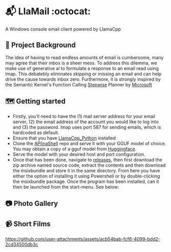 # 📬 LlaMail :octocat:
A Windows console email client powered by LlamaCpp

## 📰 Project Background
The idea of having to read endless amounts of email is cumbersome, many may agree that their inbox is a sheer mess. To address this dilemma, we make use of generative ai to formulate a response to an email read using imap. This debatebly eliminates skipping or missing an email and can help drive the cause towards inbox zero. Furthermore, it is strongly inspired by the Semantic Kernel's Function Calling [Stepwise](https://github.com/microsoft/semantic-kernel/blob/main/python/samples/getting_started/05-using-the-planner.ipynb) Planner by [Microsoft](https://www.microsoft.com)

## 🗺️ Getting started
- Firstly, you'll need to have the (1) mail server address for your email server, (2) the email address of the account you would like to log into and (3) the password. Imap uses port 587 for sending emails, which is hardcoded as default.
- Ensure that you have [LlamaCpp_Python](https://github.com/abetlen/llama-cpp-python) installed
- Clone the [APIinaShell](https://github.com/perpendicularai/APIinaShell) repo and serve it with your GGUF model of choice. You may obtain a copy of a gguf model from [Huggingface](https://huggingface.co/models?sort=trending&search=gguf).
- Serve the model with your desired host and port configuration.
- Once that has been done, navigate to [releases](https://github.com/perpendicularai/LlaMail/releases), then first download the zip archive named source code, extract the contents and then download the msixbundle and store it in the same directory. From here you have either the option of installing it using Powershell or by double-clicking the msixbundle package. Once the program has been installed, can it then be launched from the start-menu. See below:

## 📷 Photo Gallery


## 📹 Short Films

https://github.com/user-attachments/assets/acb54bab-fcf6-4099-bdd2-2cd34500db3c

